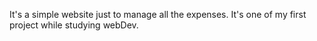 It's a simple website just to manage all the expenses. It's one of my first project while studying webDev.
                 